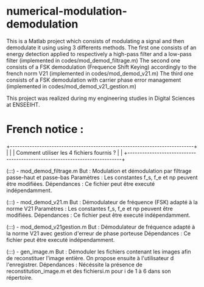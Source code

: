# numerical-modulation-demodulation
This is a Matlab project which consists of modulating a signal and then demodulate it using using 3 differents methods.
The first one consists of an energy detection applied to respectively a high-pass filter and a low-pass filter (implemented in codes/mod_demod_filtrage.m)
The second one consists of a FSK demodulation (Frequence Shift Keying) accordingly to the french norm V21 (implemented in codes/mod_demod_v21.m)
The third one consists of a FSK demodulation with carrier phase error management (implemented in codes/mod_demod_v21_gestion.m)

This project was realized during my engineering studies in Digital Sciences at ENSEEIHT.


# French notice : 
+---------------------------------------------------------------------------+
|
|
|         Comment utiliser les 4 fichiers fournis ? 
|
|
+---------------------------------------------------------------------------+

(:_:_:) - mod_demod_filtrage.m
But : Modulation et démodulation par filtrage passe-haut et passe-bas
Paramètres : Les constantes f_s, f_e et np peuvent être modifiées.
Dépendances : Ce fichier peut être executé indépendamment. 

(:_:_:) - mod_demod_v21.m
But : Démodulateur de fréquence (FSK) adapté à la norme V21
Paramètres : Les constantes f_s, f_e et np peuvent être modifiées.
Dépendances : Ce fichier peut être executé indépendamment. 

(:_:_:) - mod_demod_v21gestion.m
But : Démodulateur de fréquence adapté à la norme V21 avec gestion d'erreur de phase porteuse
Dépendances : Ce fichier peut être executé indépendamment. 

(:_:_:) - gen_image.m
But : Démoduler les fichiers contenant les images afin de reconstituer l'image entière. On propose ensuite à l'utilisateur d l'enregistrer.
Dépendances :  Nécéssite la présence de reconstitution_image.m et des fichiersi.m pour i de 1 à 6 dans son répertoire.


